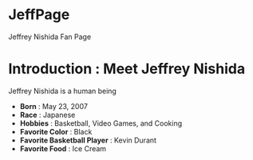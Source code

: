 # JeffPage
Jeffrey Nishida Fan Page
<html>
  <h1>
    Introduction : Meet Jeffrey Nishida
  </h1>
  <p>
    Jeffrey Nishida is a human being
    <ul>
      <li>
        <b>Born</b> : May 23, 2007
      </li>
      <li>
        <b>Race</b> : Japanese
      </li>
      <li>
        <b>Hobbies</b> : Basketball, Video Games, and Cooking
      </li>
      <li>
        <b>Favorite Color</b> : Black 
      </li>
      <li>
        <b>Favorite Basketball Player</b> : Kevin Durant
      </li>
      <li>
        <b>Favorite Food</b> : Ice Cream
      </li>
    </ul>
  </p>
       <a href="https://en.wikipedia.org/wiki/List_of_ice_cream_flavors"/>
</html>
